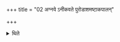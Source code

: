 +++
title = "02 अग्नये ऽनीकवते पुरोडाशमष्टाकपालन्"

+++

<details><summary>थिते</summary>

2. At the time of sun-rise (the Adhvaryu) takes out the material for the sacrificial bread on eight potsherds for Agni Anīkavat.
</details>
